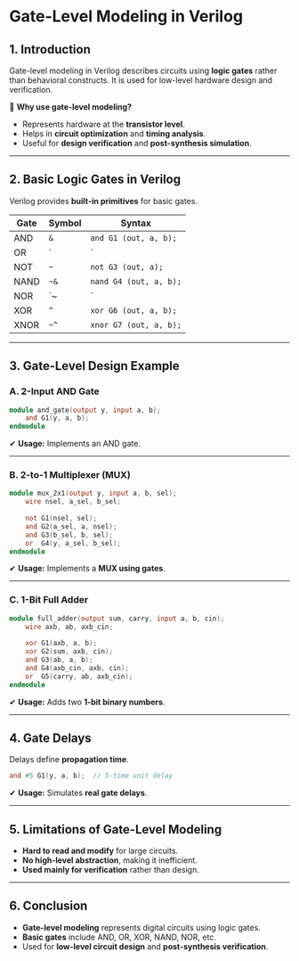 # **Gate-Level Modeling in Verilog**

## **1. Introduction**
Gate-level modeling in Verilog describes circuits using **logic gates** rather than behavioral constructs. It is used for low-level hardware design and verification.

🔹 **Why use gate-level modeling?**  
- Represents hardware at the **transistor level**.  
- Helps in **circuit optimization** and **timing analysis**.  
- Useful for **design verification** and **post-synthesis simulation**.

---

## **2. Basic Logic Gates in Verilog**
Verilog provides **built-in primitives** for basic gates.

| **Gate** | **Symbol** | **Syntax** |
|----------|-----------|------------|
| AND      | `&`       | `and G1 (out, a, b);` |
| OR       | `|`       | `or G2 (out, a, b);` |
| NOT      | `~`       | `not G3 (out, a);` |
| NAND     | `~&`      | `nand G4 (out, a, b);` |
| NOR      | `~|`      | `nor G5 (out, a, b);` |
| XOR      | `^`       | `xor G6 (out, a, b);` |
| XNOR     | `~^`      | `xnor G7 (out, a, b);` |

---

## **3. Gate-Level Design Example**
### **A. 2-Input AND Gate**
```verilog
module and_gate(output y, input a, b);
    and G1(y, a, b);
endmodule
```
✔ **Usage:** Implements an AND gate.

---

### **B. 2-to-1 Multiplexer (MUX)**
```verilog
module mux_2x1(output y, input a, b, sel);
    wire nsel, a_sel, b_sel;
    
    not G1(nsel, sel);
    and G2(a_sel, a, nsel);
    and G3(b_sel, b, sel);
    or  G4(y, a_sel, b_sel);
endmodule
```
✔ **Usage:** Implements a **MUX using gates**.

---

### **C. 1-Bit Full Adder**
```verilog
module full_adder(output sum, carry, input a, b, cin);
    wire axb, ab, axb_cin;
    
    xor G1(axb, a, b);
    xor G2(sum, axb, cin);
    and G3(ab, a, b);
    and G4(axb_cin, axb, cin);
    or  G5(carry, ab, axb_cin);
endmodule
```
✔ **Usage:** Adds two **1-bit binary numbers**.

---

## **4. Gate Delays**
Delays define **propagation time**.

```verilog
and #5 G1(y, a, b);  // 5-time unit delay
```
✔ **Usage:** Simulates **real gate delays**.

---

## **5. Limitations of Gate-Level Modeling**
- **Hard to read and modify** for large circuits.
- **No high-level abstraction**, making it inefficient.
- **Used mainly for verification** rather than design.

---

## **6. Conclusion**
- **Gate-level modeling** represents digital circuits using logic gates.
- **Basic gates** include AND, OR, XOR, NAND, NOR, etc.
- Used for **low-level circuit design** and **post-synthesis verification**.
